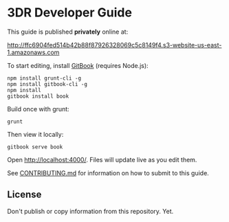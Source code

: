 # 3DR Developer Guide

This guide is published **privately** online at:

<http://ffc6904fed514b42b88f87926328069c5c8149f4.s3-website-us-east-1.amazonaws.com>

To start editing, install [GitBook](https://www.gitbook.com/) (requires Node.js):

```
npm install grunt-cli -g
npm install gitbook-cli -g
npm install
gitbook install book
```

Build once with grunt:

```
grunt
```

Then view it locally:

```
gitbook serve book
```

Open <http://localhost:4000/>. Files will update live as you edit them.

See [CONTRIBUTING.md](CONTRIBUTING.md) for information on how to submit to this guide.

## License

Don't publish or copy information from this repository. Yet.
